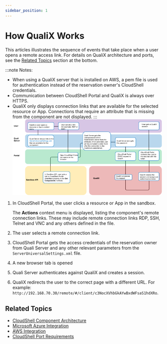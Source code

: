 ```yaml
---
sidebar_position: 1
---
```


# How QualiX Works

This articles illustrates the sequence of events that take place when a user opens a remote access link. For details on QualiX architecture and ports, see the [Related Topics](https://help.quali.com/Online%20Help/0.0/Portal/Content/QualiX/How-QualiX-works.htm?Highlight=How%20QualiX%20Works#Related) section at the bottom.

:::note Notes:
- When using a QualiX server that is installed on AWS, a pem file is used for authentication instead of the reservation owner's CloudShell credentials.
- Communication between CloudShell Portal and QualiX is always over HTTPS.
- QualiX only displays connection links that are available for the selected resource or App. Connections that require an attribute that is missing from the component are not displayed.
:::
![](/Images/QualiX/QualixFlowDiagram_760x386.png)

1. In CloudShell Portal, the user clicks a resource or App in the sandbox.
    
    The **Actions** context menu is displayed, listing the component's remote connection links. These may include remote connection links RDP, SSH, Telnet and VNC and any others defined in the file.
    
2. The user selects a remote connection link.
3. CloudShell Portal gets the access credentials of the reservation owner from Quali Server and any other relevant parameters from the `ServerUniversalSettings.xml` file.
4. A new browser tab is opened
5. Quali Server authenticates against QualiX and creates a session.
6. QualiX redirects the user to the correct page with a different URL. For example: `http://192.168.70.30/remote/#/client/c3NocXVhbGkAYwBxdWFsaS1hdXRo`.

## Related Topics

- [CloudShell Component Architecture](https://help.quali.com/Online%20Help/0.0/Portal/Content/IG/Overview/cs-compnts.htm)
- [Microsoft Azure Integration](https://help.quali.com/Online%20Help/0.0/Portal/Content/Admn/Azure-VNET-Ovrv.htm)
- [AWS Integration](https://help.quali.com/Online%20Help/0.0/Portal/Content/Admn/VPC-Ovrv.htm)
- [CloudShell Port Requirements](https://help.quali.com/Online%20Help/0.0/Portal/Content/IG/Overview/cs-reqd-ports.htm)